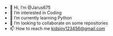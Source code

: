 - 👋 Hi, I’m @Jarus675
- 👀 I’m interested in Coding
- 🌱 I’m currently learning Python
- 💞️ I’m looking to collaborate on some repositories
- 📫 How to reach me kidsjoy123456@gmail.com

<!---
Jarus675/Jarus675 is a ✨ special ✨ repository because its `README.md` (this file) appears on your GitHub profile.
You can click the Preview link to take a look at your changes.
--->
